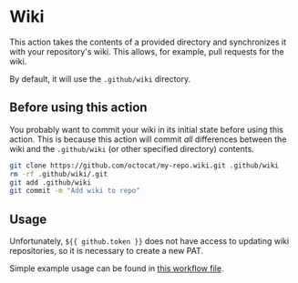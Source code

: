 # Wiki

This action takes the contents of a provided directory and synchronizes it with your
repository's wiki. This allows, for example, pull requests for the wiki.

By default, it will use the `.github/wiki` directory.

## Before using this action

You probably want to commit your wiki in its initial state before using this action.
This is because this action will commit *all* differences between the wiki and the
`.github/wiki` (or other specified directory) contents.

```bash
git clone https://github.com/octocat/my-repo.wiki.git .github/wiki
rm -rf .github/wiki/.git
git add .github/wiki
git commit -m "Add wiki to repo"
```

## Usage

Unfortunately, `${{ github.token }}` does not have access to updating wiki
repositories, so it is necessary to create a new PAT.

Simple example usage can be found in [this workflow file](./.github/workflows/update-wiki.yml).
